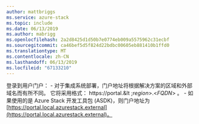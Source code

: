 ```yaml
---
author: mattbriggs
ms.service: azure-stack
ms.topic: include
ms.date: 06/13/2019
ms.author: mabrigg
ms.openlocfilehash: 2a2d8425d1d50b7e0774eb009a5575962c31ecbf
ms.sourcegitcommit: ca46bef5d5f824d22bdbc00605eb881410b1ffd0
ms.translationtype: MT
ms.contentlocale: zh-CN
ms.lasthandoff: 06/13/2019
ms.locfileid: "67133210"
---
```

登录到用户门户：
    - 对于集成系统部署，门户地址将根据解决方案的区域和外部域名而有所不同。 它将采用格式： https://portal.&lt ;*region*&gt;.&lt;*FQDN*&gt; 。
    - 如果使用的是 Azure Stack 开发工具包 (ASDK)，则门户地址为 [https://portal.local.azurestack.external](https://portal.local.azurestack.external)。